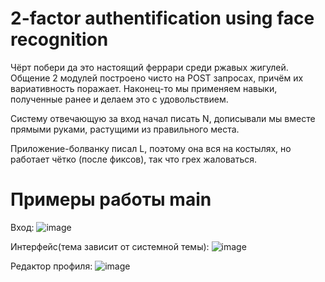 # 2-factor authentification using face recognition

Чёрт побери да это настоящий феррари среди ржавых жигулей. Общение 2 модулей построено чисто на POST запросах, причём их вариативность поражает. Наконец-то мы применяем навыки, полученные ранее и делаем это с удовольствием.

Систему отвечающую за вход начал писать N, дописывали мы вместе прямыми руками, растущими из правильного места.

Приложение-болванку писал L, поэтому она вся на костылях, но работает чётко (после фиксов), так что грех жаловаться. 

# Примеры работы main

Вход:
![image](https://github.com/Blaffy9090/face_hackatonishe/assets/119712032/0f0a5c67-9c9c-46b3-8bb4-cfdce31b6de8)

Интерфейс(тема зависит от системной темы):
![image](https://github.com/Blaffy9090/face_hackatonishe/assets/119712032/e176611a-5205-42ca-b39f-138eab61917a)

Редактор профиля:
![image](https://github.com/Blaffy9090/face_hackatonishe/assets/119712032/07cbf7aa-46ff-4031-afe6-f9e81b1a20a4)
